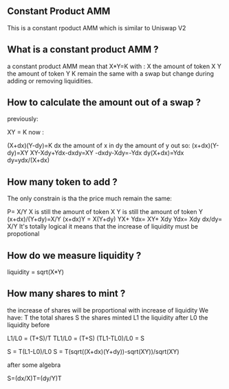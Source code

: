 ## Constant Product AMM

This is a constant rpoduct AMM which is similar to Uniswap V2

## What is a constant product AMM ?

a constant product AMM mean that X\*Y=K with :
X the amount of token X
Y the amount of token Y
K remain the same with a swap but change during adding or removing liquidities.

## How to calculate the amount out of a swap ?

previously:

XY = K
now :

(X+dx)(Y-dy)=K
dx the amount of x in
dy the amount of y out
so:
(x+dx)(Y-dy)=XY
XY-Xdy+Ydx-dxdy=XY
-dxdy-Xdy=-Ydx
dy(X+dx)=Ydx
dy=ydx/(X+dx)

## How many token to add ?

The only constrain is tha the price much remain the same:

P= X/Y
X is still the amount of token X
Y is still the amount of token Y
(x+dx)/(Y+dy)=X/Y
(x+dx)Y = X(Y+dy)
YX+ Ydx= XY+ Xdy
Ydx= Xdy
dx/dy= X/Y
It's totally logical it means that the increase of liquidity must be propotional

## How do we measure liquidity ?

liquidity = sqrt(X\*Y)

## How many shares to mint ?

the increase of shares will be proportional with increase of liquidity
We have:
T the total shares
S the shares minted
L1 the liquidity after
L0 the liquidity before

L1/L0 = (T+S)/T
TL1/L0 = (T+S)
(TL1-TL0)/L0 = S

S = T(L1-L0)/L0
S = T(sqrt((X+dx)(Y+dy))-sqrt(XY))/sqrt(XY)

after some algebra

S=(dx/X)T=(dy/Y)T
